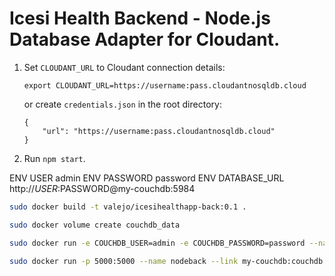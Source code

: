 # Icesi Health Backend - Node.js Database Adapter for Cloudant.

1. Set `CLOUDANT_URL` to Cloudant connection details:

    ```
    export CLOUDANT_URL=https://username:pass.cloudantnosqldb.cloud
    ```
    or create `credentials.json` in the root directory:
    ```
    {
        "url": "https://username:pass.cloudantnosqldb.cloud"
    }
    ```

1. Run `npm start`.

ENV USER admin
ENV PASSWORD password
ENV DATABASE_URL http://$USER:$PASSWORD@my-couchdb:5984

```bash 
sudo docker build -t valejo/icesihealthapp-back:0.1 .
```
```bash
sudo docker volume create couchdb_data
```
```bash 
sudo docker run -e COUCHDB_USER=admin -e COUCHDB_PASSWORD=password --name my-couchdb -v couchdb_data:/opt/couchdb/data couchdb:3
```
```bash 
sudo docker run -p 5000:5000 --name nodeback --link my-couchdb:couchdb underdotcom/icesihealthapp-back:0.1
```